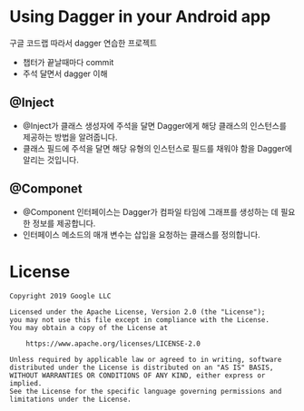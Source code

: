 # Using Dagger in your Android app
구글 코드랩 따라서 dagger 연습한 프로젝트
- 챕터가 끝날때마다 commit
- 주석 달면서 dagger 이해



## @Inject
- @Inject가 클래스 생성자에 주석을 달면 Dagger에게 해당 클래스의 인스턴스를 제공하는 방법을 알려줍니다.
- 클래스 필드에 주석을 달면 해당 유형의 인스턴스로 필드를 채워야 함을 Dagger에 알리는 것입니다.

## @Componet
- @Component 인터페이스는 Dagger가 컴파일 타임에 그래프를 생성하는 데 필요한 정보를 제공합니다. 
- 인터페이스 메소드의 매개 변수는 삽입을 요청하는 클래스를 정의합니다.





# License

```
Copyright 2019 Google LLC

Licensed under the Apache License, Version 2.0 (the "License");
you may not use this file except in compliance with the License.
You may obtain a copy of the License at

    https://www.apache.org/licenses/LICENSE-2.0

Unless required by applicable law or agreed to in writing, software
distributed under the License is distributed on an "AS IS" BASIS,
WITHOUT WARRANTIES OR CONDITIONS OF ANY KIND, either express or implied.
See the License for the specific language governing permissions and
limitations under the License.
```
